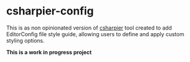 
# csharpier-config

This is as non opinionated version of [csharpier](https://github.com/belav/csharpier) tool created to add EditorConfig file style guide,
allowing users to define and apply custom styling options.

**This is a work in progress project**
